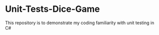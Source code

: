 # Unit-Tests-Dice-Game
This repository is to demonstrate my coding familiarity with unit testing in C#
